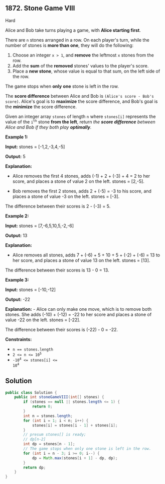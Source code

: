 ## 1872\. Stone Game VIII

Hard

Alice and Bob take turns playing a game, with **Alice starting first**.

There are `n` stones arranged in a row. On each player's turn, while the number of stones is **more than one**, they will do the following:

1.  Choose an integer `x > 1`, and **remove** the leftmost `x` stones from the row.
2.  Add the **sum** of the **removed** stones' values to the player's score.
3.  Place a **new stone**, whose value is equal to that sum, on the left side of the row.

The game stops when **only** **one** stone is left in the row.

The **score difference** between Alice and Bob is `(Alice's score - Bob's score)`. Alice's goal is to **maximize** the score difference, and Bob's goal is the **minimize** the score difference.

Given an integer array `stones` of length `n` where `stones[i]` represents the value of the <code>i<sup>th</sup></code> stone **from the left**, return _the **score difference** between Alice and Bob if they both play **optimally**._

**Example 1:**

**Input:** stones = [-1,2,-3,4,-5]

**Output:** 5

**Explanation:**

- Alice removes the first 4 stones, adds (-1) + 2 + (-3) + 4 = 2 to her score, and places a stone of value 2 on the left. stones = [2,-5].

- Bob removes the first 2 stones, adds 2 + (-5) = -3 to his score, and places a stone of value -3 on the left. stones = [-3].

The difference between their scores is 2 - (-3) = 5. 

**Example 2:**

**Input:** stones = [7,-6,5,10,5,-2,-6]

**Output:** 13

**Explanation:**

- Alice removes all stones, adds 7 + (-6) + 5 + 10 + 5 + (-2) + (-6) = 13 to her score, and places a stone of value 13 on the left. stones = [13].

The difference between their scores is 13 - 0 = 13. 

**Example 3:**

**Input:** stones = [-10,-12]

**Output:** -22

**Explanation:** - Alice can only make one move, which is to remove both stones. She adds (-10) + (-12) = -22 to her score and places a stone of value -22 on the left. stones = [-22].

The difference between their scores is (-22) - 0 = -22. 

**Constraints:**

*   `n == stones.length`
*   <code>2 <= n <= 10<sup>5</sup></code>
*   <code>-10<sup>4</sup> <= stones[i] <= 10<sup>4</sup></code>

## Solution

```java
public class Solution {
    public int stoneGameVIII(int[] stones) {
        if (stones == null || stones.length <= 1) {
            return 0;
        }
        int n = stones.length;
        for (int i = 1; i < n; i++) {
            stones[i] = stones[i - 1] + stones[i];
        }
        // presum stones[] is ready;
        // dp[n-2]
        int dp = stones[n - 1];
        // The game stops when only one stone is left in the row.
        for (int i = n - 3; i >= 0; i--) {
            dp = Math.max(stones[i + 1] - dp, dp);
        }
        return dp;
    }
}
```